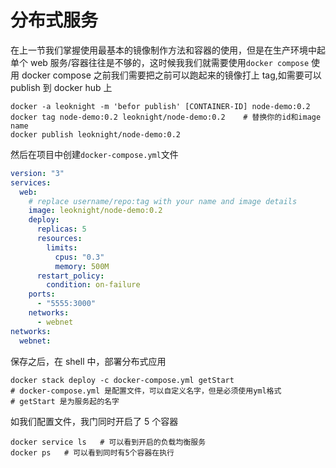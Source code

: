 # 分布式服务

在上一节我们掌握使用最基本的镜像制作方法和容器的使用，但是在生产环境中起单个 web 服务/容器往往是不够的，这时候我我们就需要使用`docker compose`
使用 docker compose 之前我们需要把之前可以跑起来的镜像打上 tag,如需要可以 publish 到 docker hub 上

```shell
docker -a leoknight -m 'befor publish' [CONTAINER-ID] node-demo:0.2
docker tag node-demo:0.2 leoknight/node-demo:0.2    # 替换你的id和image name
docker publish leoknight/node-demo:0.2
```

然后在项目中创建`docker-compose.yml`文件

```yml
version: "3"
services:
  web:
    # replace username/repo:tag with your name and image details
    image: leoknight/node-demo:0.2
    deploy:
      replicas: 5
      resources:
        limits:
          cpus: "0.3"
          memory: 500M
      restart_policy:
        condition: on-failure
    ports:
      - "5555:3000"
    networks:
      - webnet
networks:
  webnet:
```

保存之后，在 shell 中，部署分布式应用

```shell
docker stack deploy -c docker-compose.yml getStart
# docker-compose.yml 是配置文件，可以自定义名字，但是必须使用yml格式
# getStart 是为服务起的名字
```

如我们配置文件，我门同时开启了 5 个容器

```shell
docker service ls   # 可以看到开启的负载均衡服务
docker ps   # 可以看到同时有5个容器在执行
```
